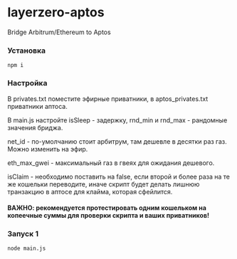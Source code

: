 # layerzero-aptos

Bridge Arbitrum/Ethereum to Aptos

### Установка

```
npm i
```

### Настройка

В privates.txt поместите эфирные приватники, в aptos_privates.txt приватники аптоса.

В main.js настройте isSleep - задержку, rnd_min и rnd_max - рандомные значения бриджа.

net_id - по-умолчанию стоит арбитрум, там дешевле в десятки раз газ. Можно изменить на эфир.

eth_max_gwei - максимальный газ в гвеях для ожидания дешевого.

isClaim - необходимо поставить на false, если второй и более раза на те же кошельки переводите, иначе скрипт будет делать лишнюю транзакцию в аптосе для клайма, которая сфейлится.

#### ВАЖНО: рекомендуется протестировать одним кошельком на копеечные суммы для проверки скрипта и ваших приватников!

### Запуск 1

```
node main.js
```
